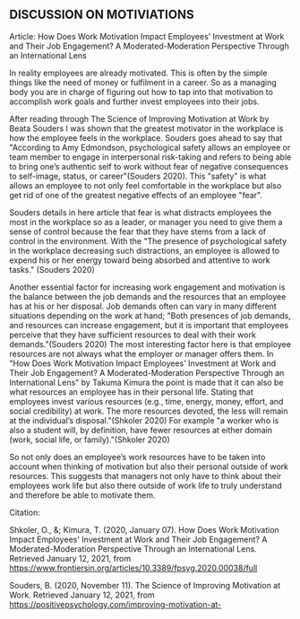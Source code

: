 ## DISCUSSION ON MOTIVIATIONS

Article: How Does Work Motivation Impact Employees’ Investment at Work and Their Job Engagement? A Moderated-Moderation Perspective Through an International Lens

In reality employees are already motivated. This is often by the simple things like the need of money or fulfilment in a career. So as a managing body you are in charge of figuring out how to tap into that motivation to accomplish work goals and further invest employees into their jobs.

After reading through The Science of Improving Motivation at Work by Beata Souders I was shown that the greatest motivator in the workplace is how the employee feels in the workplace. Souders goes ahead to say that "According to Amy Edmondson, psychological safety allows an employee or team member to engage in interpersonal risk-taking and refers to being able to bring one’s authentic self to work without fear of negative consequences to self-image, status, or career"(Souders 2020). This "safety" is what allows an employee to not only feel comfortable in the workplace but also get rid of one of the greatest negative effects of an employee "fear".

Souders details in here article that fear is what distracts employees the most in the workplace so as a leader, or manager you need to give them a sense of control because the fear that they have stems from a lack of control in the environment. With the "The presence of psychological safety in the workplace decreasing such distractions, an employee is allowed to expend his or her energy toward being absorbed and attentive to work tasks." (Souders 2020)

Another essential factor for increasing work engagement and motivation is the balance between the job demands and the resources that an employee has at his or her disposal. Job demands often can vary in many different situations depending on the work at hand; "Both presences of job demands, and resources can increase engagement, but it is important that employees perceive that they have sufficient resources to deal with their work demands."(Souders 2020) The most interesting factor here is that employee resources are not always what the employer or manager offers them. In "How Does Work Motivation Impact Employees' Investment at Work and Their Job Engagement? A Moderated-Moderation Perspective Through an International Lens" by Takuma Kimura the point is made that it can also be what resources an employee has in their personal life. Stating that employees invest various resources (e.g., time, energy, money, effort, and social credibility) at work. The more resources devoted, the less will remain at the individual’s disposal."(Shkoler 2020) For example "a worker who is also a student will, by definition, have fewer resources at either domain (work, social life, or family)."(Shkoler 2020)

So not only does an employee’s work resources have to be taken into account when thinking of motivation but also their personal outside of work resources. This suggests that managers not only have to think about their employees work life but also there outside of work life to truly understand and therefore be able to motivate them.

Citation:

Shkoler, O., &; Kimura, T. (2020, January 07). How Does Work Motivation Impact Employees' Investment at Work and Their Job Engagement? A Moderated-Moderation Perspective Through an International Lens. Retrieved January 12, 2021, from https://www.frontiersin.org/articles/10.3389/fpsyg.2020.00038/full

Souders, B. (2020, November 11). The Science of Improving Motivation at Work. Retrieved January 12, 2021, from https://positivepsychology.com/improving-motivation-at-
